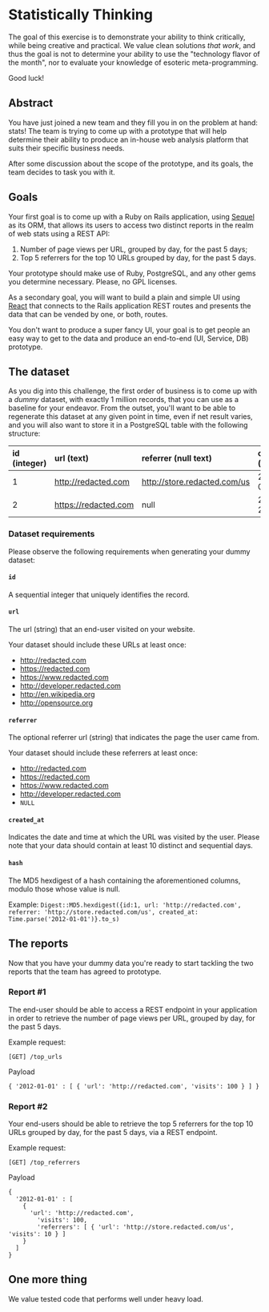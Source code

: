 # Statistically Thinking

The goal of this exercise is to demonstrate your ability to think critically,
while being creative and practical. We value clean solutions *that work*, and
thus the goal is not to determine your ability to use the "technology flavor of
the month", nor to evaluate your knowledge of esoteric meta-programming.

Good luck!

## Abstract

You have just joined a new team and they fill you in on the problem at hand:
stats! The team is trying to come up with a prototype that will help determine
their ability to produce an in-house web analysis platform that suits their
specific business needs.

After some discussion about the scope of the prototype, and its goals, the team
decides to task you with it.

## Goals

Your first goal is to come up with a Ruby on Rails application, using
[Sequel](http://sequel.rubyforge.org) as its ORM, that allows its users to
access two distinct reports in the realm of web stats using a REST API:

1. Number of page views per URL, grouped by day, for the past 5 days;
2. Top 5 referrers for the top 10 URLs grouped by day, for the past 5 days.

Your prototype should make use of Ruby, PostgreSQL, and any other gems you
determine necessary. Please, no GPL licenses.

As a secondary goal, you will want to build a plain and simple UI using
[React](https://facebook.github.io/react) that connects to the Rails application
REST routes and presents the data that can be vended by one, or both, routes.

You don't want to produce a super fancy UI, your goal is to get people an easy
way to get to the data and produce an end-to-end (UI, Service, DB) prototype.

## The dataset

As you dig into this challenge, the first order of business is to come up with a
*dummy* dataset, with exactly 1 million records, that you can use as a baseline
for your endeavor. From the outset, you'll want to be able to regenerate this
dataset at any given point in time, even if net result varies, and you will also
want to store it in a PostgreSQL table with the following structure:

| id (integer) | url (text)           | referrer (null text)         | created_at (datetime)     | hash (character(32))             |
| :----------- | :----------------    | :------------------------    | :------------------------ | :------------------------------- |
| 1            | http://redacted.com  | http://store.redacted.com/us | 2012-01-01T00:00:00+00:00 | abe81c0456367aff8132c24d04718878 |
| 2            | https://redacted.com | null                         | 2013-01-20T08:21:10+00:00 | f4a33acf2af3e2118038749588998512 |

### Dataset requirements

Please observe the following requirements when generating your dummy dataset:

#### `id`

A sequential integer that uniquely identifies the record.

#### `url`

The url (string) that an end-user visited on your website.

Your dataset should include these URLs at least once:

* http://redacted.com
* https://redacted.com
* https://www.redacted.com
* http://developer.redacted.com
* http://en.wikipedia.org
* http://opensource.org

#### `referrer`

The optional referrer url (string) that indicates the page the user came from.

Your dataset should include these referrers at least once:

* http://redacted.com
* https://redacted.com
* https://www.redacted.com
* http://developer.redacted.com
* `NULL`

#### `created_at`
Indicates the date and time at which the URL was visited by the user. Please
note that your data should contain at least 10 distinct and sequential days.

#### `hash`
The MD5 hexdigest of a hash containing the aforementioned columns, modulo
those whose value is null. 

Example:
`Digest::MD5.hexdigest({id:1, url: 'http://redacted.com', referrer: 'http://store.redacted.com/us', created_at: Time.parse('2012-01-01')}.to_s)`

## The reports
Now that you have your dummy data you're ready to start tackling the two
reports that the team has agreed to prototype.

### Report #1

The end-user should be able to access a REST endpoint in your application in
order to retrieve the number of page views per URL, grouped by day, for the past
5 days.

Example request:

```
[GET] /top_urls
```

Payload

```
{ '2012-01-01' : [ { 'url': 'http://redacted.com', 'visits': 100 } ] }
```

### Report #2

Your end-users should be able to retrieve the top 5 referrers for the top 10
URLs grouped by day, for the past 5 days, via a REST endpoint.

Example request:

```
[GET] /top_referrers
```

Payload

```
{
  '2012-01-01' : [
    {
      'url': 'http://redacted.com',
        'visits': 100,
        'referrers': [ { 'url': 'http://store.redacted.com/us', 'visits': 10 } ]
    }
  ]
}
```

## One more thing

We value tested code that performs well under heavy load.
